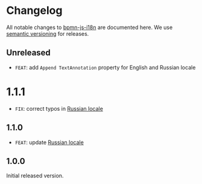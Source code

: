 # Changelog

All notable changes to [bpmn-js-i18n](https://github.com/bpmn-io/bpmn-js-i18n) are documented here. We use [semantic versioning](http://semver.org/) for releases.

## Unreleased

* `FEAT`: add `Append TextAnnotation` property for English and Russian locale

# 1.1.1

* `FIX`: correct typos in [Russian locale](/translations/ru.js)

## 1.1.0

* `FEAT`: update [Russian locale](/translations/ru.js)

## 1.0.0

Initial released version.